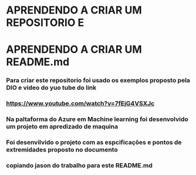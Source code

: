 # APRENDENDO A CRIAR UM REPOSITORIO E 
# APRENDENDO A CRIAR UM README.md
### Para criar este repositorio foi usado os exemplos proposto pela DIO e video do yuo tube do link
### https://www.youtube.com/watch?v=7fEjG4VSXJc
### Na paltaforma do Azure em Machine learning foi desenvolvido um projeto em apredizado de maquina 
### Foi desenvilvido o projeto com as espcificações e pontos de extremidades proposto no documento
### copiando jason do trabalho para este README.md


